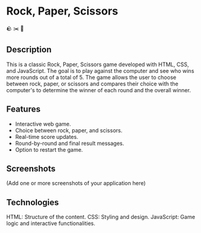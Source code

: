 
# Rock, Paper, Scissors 
:rock:
:scissors:
:page_with_curl:


## Description
This is a classic Rock, Paper, Scissors game developed with HTML, CSS, and JavaScript. The goal is to play against the computer and see who wins more rounds out of a total of 5. The game allows the user to choose between rock, paper, or scissors and compares their choice with the computer's to determine the winner of each round and the overall winner.

## Features
- Interactive web game.
- Choice between rock, paper, and scissors.
- Real-time score updates.
- Round-by-round and final result messages.
- Option to restart the game.

## Screenshots
(Add one or more screenshots of your application here)

## Technologies
HTML: Structure of the content.
CSS: Styling and design.
JavaScript: Game logic and interactive functionalities.

